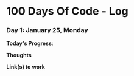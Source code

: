 # 100 Days Of Code - Log

### Day 1: January 25, Monday

**Today's Progress**: 

**Thoughts** 

**Link(s) to work**
